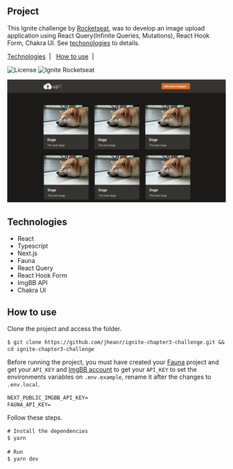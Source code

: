 ## Project

This Ignite challenge by [Rocketseat](https://rocketseat.com.br), was to develop an image upload application using React Query(Infinite Queries, Mutations), React Hook Form, Chakra UI. See [techonologies](#technologies) to details.

<p>
  <a href="#technologies">Technologies</a>&nbsp;&nbsp;|&nbsp;&nbsp;
  <a href="#how-to-use">How to use</a>&nbsp;&nbsp;|&nbsp;&nbsp;
</p>

<p>
  <img alt="License" src="https://img.shields.io/static/v1?label=license&message=MIT&color=ff57b2&labelColor=0A1033">

 <img src="https://img.shields.io/static/v1?label=Ignite&message=Rocketseat&color=ff57b2&labelColor=0A1033" alt="Ignite Rocketseat" />
</p>

![cover](.github/cover.png?style=flat)

## Technologies

- React
- Typescript
- Next.js
- Fauna
- React Query
- React Hook Form
- ImgBB API
- Chakra UI

## How to use

Clone the project and access the folder.

```shell
$ git clone https://github.com/jheanr/ignite-chapter3-challenge.git && cd ignite-chapter3-challenge
```

Before running the project, you must have created your [Fauna](https://fauna.com) project and get your `API_KEY` and [ImgBB account](https://imgbb.com) to get your `API_KEY` to set the environments variables on `.env.example`, rename it after the changes to `.env.local`.

```shell
NEXT_PUBLIC_IMGBB_API_KEY=
FAUNA_API_KEY=
```

Follow these steps.

```shell
# Install the dependencies
$ yarn

# Run
$ yarn dev
```
